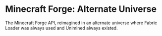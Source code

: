 # Minecraft Forge: Alternate Universe

The Minecraft Forge API, reimagined in an alternate universe where
Fabric Loader was always used and Unimined always existed.
